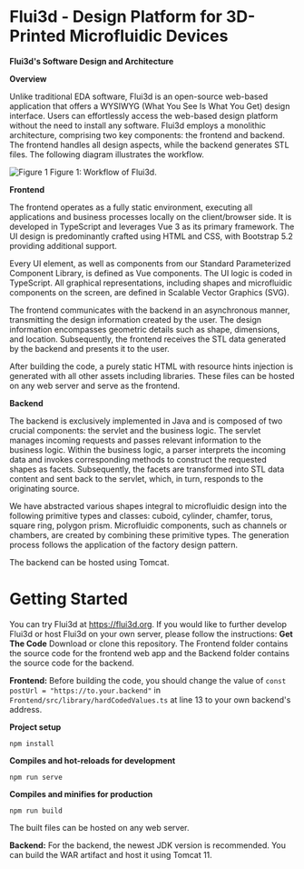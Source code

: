 # Flui3d - Design Platform for 3D-Printed Microfluidic Devices
**Flui3d's Software Design and Architecture**

**Overview**

Unlike traditional EDA software, Flui3d is an open-source web-based application that offers a WYSIWYG (What You See Is What You Get) design interface. Users can effortlessly access the web-based design platform without the need to install any software. Flui3d employs a monolithic architecture, comprising two key components: the frontend and backend. The frontend handles all design aspects, while the backend generates STL files. The following diagram illustrates the workflow.

![Figure 1](https://github.com/TUM-EDA/Flui3d/assets/33457007/cf199429-c98f-4dfd-93a1-e895dbed2698)
Figure 1: Workflow of Flui3d.

**Frontend**

The frontend operates as a fully static environment, executing all applications and business processes locally on the client/browser side. It is developed in TypeScript and leverages Vue 3 as its primary framework. The UI design is predominantly crafted using HTML and CSS, with Bootstrap 5.2 providing additional support.

Every UI element, as well as components from our Standard Parameterized Component Library, is defined as Vue components. The UI logic is coded in TypeScript. All graphical representations, including shapes and microfluidic components on the screen, are defined in Scalable Vector Graphics (SVG).

The frontend communicates with the backend in an asynchronous manner, transmitting the design information created by the user. The design information encompasses geometric details such as shape, dimensions, and location. Subsequently, the frontend receives the STL data generated by the backend and presents it to the user.

After building the code, a purely static HTML with resource hints injection is generated with all other assets including libraries. These files can be hosted on any web server and serve as the frontend. 

**Backend**

The backend is exclusively implemented in Java and is composed of two crucial components: the servlet and the business logic. The servlet manages incoming requests and passes relevant information to the business logic. Within the business logic, a parser interprets the incoming data and invokes corresponding methods to construct the requested shapes as facets. Subsequently, the facets are transformed into STL data content and sent back to the servlet, which, in turn, responds to the originating source.

We have abstracted various shapes integral to microfluidic design into the following primitive types and classes: cuboid, cylinder, chamfer, torus, square ring, polygon prism. Microfluidic components, such as channels or chambers, are created by combining these primitive types. The generation process follows the application of the factory design pattern.

The backend can be hosted using Tomcat. 

# Getting Started
You can try Flui3d at https://flui3d.org. If you would like to further develop Flui3d or host Flui3d on your own server, please follow the instructions:
**Get The Code**
Download or clone this repository. The Frontend folder contains the source code for the frontend web app and the Backend folder contains the source code for the backend.

**Frontend:**
Before building the code, you should change the value of `const postUrl = "https://to.your.backend"` in `Frontend/src/library/hardCodedValues.ts` at line 13 to your own backend's address. 

**Project setup**
```  
npm install  
```  
**Compiles and hot-reloads for development**
```  
npm run serve  
```  
  
**Compiles and minifies for production**
```  
npm run build
```  
The built files can be hosted on any web server.

**Backend:**
For the backend, the newest JDK version is recommended. You can build the WAR artifact and host it using Tomcat 11.
